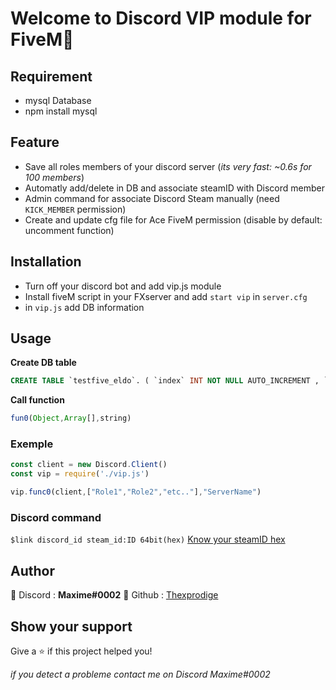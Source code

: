 # Welcome to Discord VIP module for FiveM👋

## Requirement

* mysql Database
* npm install mysql

## Feature
* Save all roles members of your discord server (_its very fast: ~0.6s for 100 members_)
* Automatly add/delete in DB and associate steamID with Discord member
* Admin command for associate Discord Steam manually (need `KICK_MEMBER` permission)
* Create and update cfg file for Ace FiveM permission (disable by default: uncomment function)

## Installation 
* Turn off your discord bot and add vip.js module
* Install fiveM script in your FXserver and add `start vip` in `server.cfg`
* in `vip.js` add DB information

## Usage
**Create DB table**
```sql
CREATE TABLE `testfive_eldo`. ( `index` INT NOT NULL AUTO_INCREMENT , `discord_id` TEXT NOT NULL , `identifier` TEXT NOT NULL , `premium` BOOLEAN NOT NULL , PRIMARY KEY (`index`)) ENGINE = InnoDB;
```
**Call function**
```js
fun0(Object,Array[],string)
```

### Exemple
```js
const client = new Discord.Client()
const vip = require('./vip.js')

vip.func0(client,["Role1","Role2","etc.."],"ServerName")
```

### Discord command
`$link discord_id steam_id:ID 64bit(hex)` [Know your steamID hex](http://www.vacbanned.com/)

## Author
👤 Discord : **Maxime#0002** 
👤 Github : [Thexprodige](https://github.com/ThexProdige)


## Show your support

Give a ⭐️ if this project helped you!

_if you detect a probleme contact me on Discord Maxime#0002_
